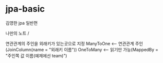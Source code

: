# jpa-basic
김영한 jpa 일반편

나만의 노트 /


연관관계의 주인을 외래키가 있는곳으로 지정
ManyToOne <-- 연관관계 주인(JoinColumn(name = "외래키 이름"))
OneToMany <-- 읽기만 가능(MappedBy = "주인쪽 값 이름(예제에선 team)")
